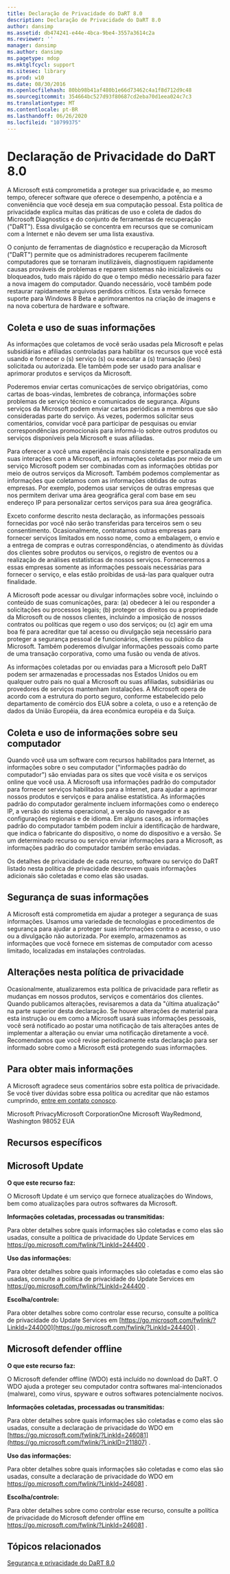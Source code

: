 ```yaml
---
title: Declaração de Privacidade do DaRT 8.0
description: Declaração de Privacidade do DaRT 8.0
author: dansimp
ms.assetid: db474241-e44e-4bca-9be4-3557a3614c2a
ms.reviewer: ''
manager: dansimp
ms.author: dansimp
ms.pagetype: mdop
ms.mktglfcycl: support
ms.sitesec: library
ms.prod: w10
ms.date: 08/30/2016
ms.openlocfilehash: 80bb98b41af480b1e66d73462c4a1f8d712d9c48
ms.sourcegitcommit: 354664bc527d93f80687cd2eba70d1eea024c7c3
ms.translationtype: MT
ms.contentlocale: pt-BR
ms.lasthandoff: 06/26/2020
ms.locfileid: "10799375"
---
```

# Declaração de Privacidade do DaRT 8.0


A Microsoft está comprometida a proteger sua privacidade e, ao mesmo tempo, oferecer software que oferece o desempenho, a potência e a conveniência que você deseja em sua computação pessoal. Esta política de privacidade explica muitas das práticas de uso e coleta de dados do Microsoft Diagnostics e do conjunto de ferramentas de recuperação ("DaRT"). Essa divulgação se concentra em recursos que se comunicam com a Internet e não devem ser uma lista exaustiva.

O conjunto de ferramentas de diagnóstico e recuperação da Microsoft ("DaRT") permite que os administradores recuperem facilmente computadores que se tornaram inutilizáveis, diagnostiquem rapidamente causas prováveis de problemas e reparem sistemas não inicializáveis ou bloqueados, tudo mais rápido do que o tempo médio necessário para fazer a nova imagem do computador. Quando necessário, você também pode restaurar rapidamente arquivos perdidos críticos. Esta versão fornece suporte para Windows 8 Beta e aprimoramentos na criação de imagens e na nova cobertura de hardware e software.

## Coleta e uso de suas informações


As informações que coletamos de você serão usadas pela Microsoft e pelas subsidiárias e afiliadas controladas para habilitar os recursos que você está usando e fornecer o (s) serviço (s) ou executar a (s) transação (ões) solicitada ou autorizada. Ele também pode ser usado para analisar e aprimorar produtos e serviços da Microsoft.

Poderemos enviar certas comunicações de serviço obrigatórias, como cartas de boas-vindas, lembretes de cobrança, informações sobre problemas de serviço técnico e comunicados de segurança. Alguns serviços da Microsoft podem enviar cartas periódicas a membros que são consideradas parte do serviço. Às vezes, podermos solicitar seus comentários, convidar você para participar de pesquisas ou enviar correspondências promocionais para informá-lo sobre outros produtos ou serviços disponíveis pela Microsoft e suas afiliadas.

Para oferecer a você uma experiência mais consistente e personalizada em suas interações com a Microsoft, as informações coletadas por meio de um serviço Microsoft podem ser combinadas com as informações obtidas por meio de outros serviços da Microsoft. Também podemos complementar as informações que coletamos com as informações obtidas de outras empresas. Por exemplo, podemos usar serviços de outras empresas que nos permitem derivar uma área geográfica geral com base em seu endereço IP para personalizar certos serviços para sua área geográfica.

Exceto conforme descrito nesta declaração, as informações pessoais fornecidas por você não serão transferidas para terceiros sem o seu consentimento. Ocasionalmente, contratamos outras empresas para fornecer serviços limitados em nosso nome, como a embalagem, o envio e a entrega de compras e outras correspondências, o atendimento às dúvidas dos clientes sobre produtos ou serviços, o registro de eventos ou a realização de análises estatísticas de nossos serviços. Forneceremos a essas empresas somente as informações pessoais necessárias para fornecer o serviço, e elas estão proibidas de usá-las para qualquer outra finalidade.

A Microsoft pode acessar ou divulgar informações sobre você, incluindo o conteúdo de suas comunicações, para: (a) obedecer à lei ou responder a solicitações ou processos legais; (b) proteger os direitos ou a propriedade da Microsoft ou de nossos clientes, incluindo a imposição de nossos contratos ou políticas que regem o uso dos serviços; ou (c) agir em uma boa fé para acreditar que tal acesso ou divulgação seja necessário para proteger a segurança pessoal de funcionários, clientes ou público da Microsoft. Também poderemos divulgar informações pessoais como parte de uma transação corporativa, como uma fusão ou venda de ativos.

As informações coletadas por ou enviadas para a Microsoft pelo DaRT podem ser armazenadas e processadas nos Estados Unidos ou em qualquer outro país no qual a Microsoft ou suas afiliadas, subsidiárias ou provedores de serviços mantenham instalações. A Microsoft opera de acordo com a estrutura do porto seguro, conforme estabelecido pelo departamento de comércio dos EUA sobre a coleta, o uso e a retenção de dados da União Européia, da área econômica européia e da Suíça.

## Coleta e uso de informações sobre seu computador


Quando você usa um software com recursos habilitados para Internet, as informações sobre o seu computador ("informações padrão do computador") são enviadas para os sites que você visita e os serviços online que você usa. A Microsoft usa informações padrão do computador para fornecer serviços habilitados para a Internet, para ajudar a aprimorar nossos produtos e serviços e para análise estatística. As informações padrão do computador geralmente incluem informações como o endereço IP, a versão do sistema operacional, a versão do navegador e as configurações regionais e de idioma. Em alguns casos, as informações padrão do computador também podem incluir a identificação de hardware, que indica o fabricante do dispositivo, o nome do dispositivo e a versão. Se um determinado recurso ou serviço enviar informações para a Microsoft, as informações padrão do computador também serão enviadas.

Os detalhes de privacidade de cada recurso, software ou serviço do DaRT listado nesta política de privacidade descrevem quais informações adicionais são coletadas e como elas são usadas.

## Segurança de suas informações


A Microsoft está comprometida em ajudar a proteger a segurança de suas informações. Usamos uma variedade de tecnologias e procedimentos de segurança para ajudar a proteger suas informações contra o acesso, o uso ou a divulgação não autorizada. Por exemplo, armazenamos as informações que você fornece em sistemas de computador com acesso limitado, localizadas em instalações controladas.

## Alterações nesta política de privacidade


Ocasionalmente, atualizaremos esta política de privacidade para refletir as mudanças em nossos produtos, serviços e comentários dos clientes. Quando publicamos alterações, revisaremos a data da "última atualização" na parte superior desta declaração. Se houver alterações de material para esta instrução ou em como a Microsoft usará suas informações pessoais, você será notificado ao postar uma notificação de tais alterações antes de implementar a alteração ou enviar uma notificação diretamente a você. Recomendamos que você revise periodicamente esta declaração para ser informado sobre como a Microsoft está protegendo suas informações.

## Para obter mais informações


A Microsoft agradece seus comentários sobre esta política de privacidade. Se você tiver dúvidas sobre essa política ou acreditar que não estamos cumprindo, [entre em contato conosco](https://go.microsoft.com/fwlink/?LinkID=245853).

Microsoft PrivacyMicrosoft CorporationOne Microsoft WayRedmond, Washington 98052 EUA

## Recursos específicos


## Microsoft Update


**O que este recurso faz:**

O Microsoft Update é um serviço que fornece atualizações do Windows, bem como atualizações para outros softwares da Microsoft.

**Informações coletadas, processadas ou transmitidas:**

Para obter detalhes sobre quais informações são coletadas e como elas são usadas, consulte a política de privacidade do Update Services em <https://go.microsoft.com/fwlink/?LinkId=244400> .

**Uso das informações:**

Para obter detalhes sobre quais informações são coletadas e como elas são usadas, consulte a política de privacidade do Update Services em <https://go.microsoft.com/fwlink/?LinkId=244400> .

**Escolha/controle:**

Para obter detalhes sobre como controlar esse recurso, consulte a política de privacidade do Update Services em [https://go.microsoft.com/fwlink/?LinkId=244000](https://go.microsoft.com/fwlink/?LinkId=244400) .

## Microsoft defender offline


**O que este recurso faz:**

O Microsoft defender offline (WDO) está incluído no download do DaRT. O WDO ajuda a proteger seu computador contra softwares mal-intencionados (malware), como vírus, spyware e outros softwares potencialmente nocivos.

**Informações coletadas, processadas ou transmitidas:**

Para obter detalhes sobre quais informações são coletadas e como elas são usadas, consulte a declaração de privacidade do WDO em [https://go.microsoft.com/fwlink/?LinkId=246081](https://go.microsoft.com/fwlink/?LinkID=211807) .

**Uso das informações:**

Para obter detalhes sobre quais informações são coletadas e como elas são usadas, consulte a declaração de privacidade do WDO em <https://go.microsoft.com/fwlink/?LinkId=246081> .

**Escolha/controle:**

Para obter detalhes sobre como controlar esse recurso, consulte a política de privacidade do Microsoft defender offline em <https://go.microsoft.com/fwlink/?LinkId=246081> .

## Tópicos relacionados


[Segurança e privacidade do DaRT 8.0](security-and-privacy-for-dart-80-dart-8.md)

 

 





